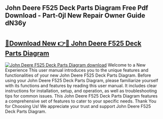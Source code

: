 ## John Deere F525 Deck Parts Diagram Free Pdf Download - Part-0jI New Repair Owner Guide dN36y

# <h2><a href="http://dfulff.blite.top/?on=John+Deere+F525+Deck+Parts+Diagram">🔗Download New 👉🔴 John Deere F525 Deck Parts Diagram</a></h2>

[![John Deere F525 Deck Parts Diagram download](https://i.imgur.com/lujVjoI.png)](http://dfulff.blite.top/?on=John+Deere+F525+Deck+Parts+Diagram)
Welcome to a New Experience This user manual introduces you to the unique features and functionalities of your new John Deere F525 Deck Parts Diagram. Before using your John Deere F525 Deck Parts Diagram, please familiarize yourself with its functions and features by reading this user manual. It includes clear instructions for installation, setup, and operation, as well as troubleshooting tips for common issues. This John Deere F525 Deck Parts Diagram features a comprehensive set of features to cater to your specific needs. Thank You for Choosing Us! We appreciate your trust and support John Deere F525 Deck Parts Diagram.
